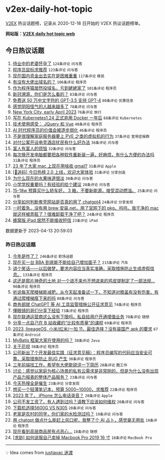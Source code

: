 # v2ex-daily-hot-topic

[V2EX](https://www.v2ex.com/) 热议话题榜，记录从 2020-12-18 日开始的 V2EX 热议话题榜单。

**网站版：[V2EX daily hot topic web](https://boojack.github.io/v2ex-daily-hot-topic-web/)**

## 今日热议话题

<!-- TODAY BEGIN -->

1. [待业中的老婆怀孕了](https://www.v2ex.com/t/932114) `124条评论` `问与答`
1. [程序员鼠标求推荐](https://www.v2ex.com/t/932112) `123条评论` `问与答`
1. [现在国内资金出去实在是困难重重](https://www.v2ex.com/t/932155) `117条评论` `移民`
1. [有没有大佬出域名的？](https://www.v2ex.com/t/932165) `106条评论` `程序员`
1. [作为程序猿居然投域名，亏到姥姥家了](https://www.v2ex.com/t/932122) `101条评论` `程序员`
1. [新冠溯源，你们是怎么看的？](https://www.v2ex.com/t/932211) `83条评论` `问与答`
1. [免费送 50 万中文字符的 GPT-3.5 支持 GPT-4](https://www.v2ex.com/t/932200) `80条评论` `优惠信息`
1. [感觉阴阳怪气的人越来越多了](https://www.v2ex.com/t/932235) `78条评论` `问与答`
1. [New York City, early April 2023](https://www.v2ex.com/t/932113) `76条评论` `旅行`
1. [写在 Kubernetes1.24 正式弃用 Docker 一年后](https://www.v2ex.com/t/932173) `68条评论` `Kubernetes`
1. [技术使用感受： JQuery 和 Vue](https://www.v2ex.com/t/932298) `48条评论` `程序员`
1. [AI 时代程序员的价值会被逐步弱化](https://www.v2ex.com/t/932168) `46条评论` `程序员`
1. [不是很理解家庭服务器要上 PVE 之类的虚拟机的行为](https://www.v2ex.com/t/932187) `37条评论` `宽带症候群`
1. [对付公寓开设电竞酒店扰民有什么好办法](https://www.v2ex.com/t/932143) `36条评论` `问与答`
1. [富人有富人的烦恼](https://www.v2ex.com/t/932233) `32条评论` `问与答`
1. [每次换开发电脑都要把各种软件重新装一遍，好麻烦，有什么方便的办法吗](https://www.v2ex.com/t/932265) `31条评论` `程序员`
1. [23 年了大家 mac 上现在用啥收 gmail?](https://www.v2ex.com/t/932261) `31条评论` `Apple`
1. [[🎁送码] 今日热榜 2.0 上线，欢迎大家体验](https://www.v2ex.com/t/932149) `31条评论` `分享创造`
1. [为什么现在的水果味道很淡](https://www.v2ex.com/t/932272) `30条评论` `问与答`
1. [小学学校重要吗？有经验的给个建议](https://www.v2ex.com/t/932234) `28条评论` `问与答`
1. [15-18w 预算买什么轿车好， 3 箱，不要新能源，接受混动燃油。](https://www.v2ex.com/t/932243) `25条评论` `问与答`
1. [分享如何判断套壳网站是否真的用了 chatgpt4](https://www.v2ex.com/t/932351) `24条评论` `分享发现`
1. [一时着急，没有用 brew 安装.net，用了官网下的 pkg。呜呜，我干净的 mac 就这样被弄脏了？很难卸载干净了吧？](https://www.v2ex.com/t/932320) `24条评论` `程序员`
1. [蜂窝版 iPad 居然不能接收短信](https://www.v2ex.com/t/932212) `23条评论` `iPad`

数据更新于 2023-04-13 20:59:03

<!-- TODAY END -->

### 昨日热议话题

<!-- YESTERDAY BEGIN -->

1. [今年是咋了？](https://www.v2ex.com/t/931938) `246条评论` `职场话题`
1. [现在买一台 BBA 到底能不能给自己增加面子？](https://www.v2ex.com/t/931791) `215条评论` `汽车`
1. [讲个笑话——以后做梦，要求内容应当真实准确，采取措施防止生成虚假信息。](https://www.v2ex.com/t/931819) `133条评论` `程序员`
1. [这还是那片神奇的土地 对一个进不来也不想进来的鸡皮提制定了一部法规...](https://www.v2ex.com/t/931842) `90条评论` `程序员`
1. [听说每天爬楼梯能减肥，从今天起准备试一下，不知道对膝盖有没有伤害，有通过爬楼梯瘦下来的吗](https://www.v2ex.com/t/931797) `88条评论` `问与答`
1. [商务部就 ChatGPT 等 AI 工具监管措施公开征求意见](https://www.v2ex.com/t/931898) `74条评论` `程序员`
1. [懂眼镜的哥们分享下经验](https://www.v2ex.com/t/931825) `73条评论` `程序员`
1. [现在联通运营商这么没有下限吗，私自给用户开通增值业务](https://www.v2ex.com/t/931795) `70条评论` `随想`
1. [分享一点自己在 B 站收藏的“比较有质量”的课程](https://www.v2ex.com/t/931949) `69条评论` `程序员`
1. [2023, lineageOS, 小米/红米/一加 11，最佳选择？没有装国产 apk 的要求](https://www.v2ex.com/t/931798) `67条评论` `Android`
1. [MyBatis 框架大家在使用的吗？](https://www.v2ex.com/t/931976) `38条评论` `Java`
1. [关于花呗](https://www.v2ex.com/t/931880) `38条评论` `程序员`
1. [公司新出了个开发最佳实践（征求意见稿）：程序员编写的代码应当安全可靠，采取措施防止 BUG 产生](https://www.v2ex.com/t/931884) `30条评论` `程序员`
1. [三年前端找工作，希望有大佬能锐评一下简历](https://www.v2ex.com/t/931939) `28条评论` `酷工作`
1. [讨论：感觉以家庭为核心场景的私有云需求是非常刚的，但是为什么没有出现产品力报表的整体产品服务？](https://www.v2ex.com/t/931935) `23条评论` `问与答`
1. [今天热搜全是催生](https://www.v2ex.com/t/931855) `23条评论` `分享发现`
1. [想买一个轻薄笔记本，预算 5000~10000，求推荐](https://www.v2ex.com/t/931856) `22条评论` `程序员`
1. [2023 年了， iPhone 怎么电话录音？](https://www.v2ex.com/t/931920) `20条评论` `Apple`
1. [公司不发工资了，有人遇到过吗？请教下应该如何维权](https://www.v2ex.com/t/931882) `20条评论` `问与答`
1. [下载机选择5600G VS N305](https://www.v2ex.com/t/931813) `20条评论` `问与答`
1. [老家是农村的同学，你们家的水检测过吗？](https://www.v2ex.com/t/932066) `19条评论` `问与答`
1. [用 chatgpt 做点什么能赶上风口呢，我整了个 AI 占卜，感觉毫无用处](https://www.v2ex.com/t/932093) `18条评论` `程序员`
1. [现在看到高层商品房有点恶心…](https://www.v2ex.com/t/932075) `18条评论` `随想`
1. [[求助] 如何说服自己卖掉 Macbook Pro 2019 16 寸](https://www.v2ex.com/t/931984) `18条评论` `MacBook Pro`

<!-- YESTERDAY END -->

---

💡 Idea comes from [justjavac 迷渡](https://github.com/justjavac/)
